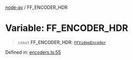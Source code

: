 [node-av](../globals.md) / FF\_ENCODER\_HDR

# Variable: FF\_ENCODER\_HDR

> `const` **FF\_ENCODER\_HDR**: [`FFVideoEncoder`](../type-aliases/FFVideoEncoder.md)

Defined in: [encoders.ts:55](https://github.com/seydx/av/blob/f8631fc881b394300b1479f511d55cf1c370a87f/src/constants/encoders.ts#L55)
